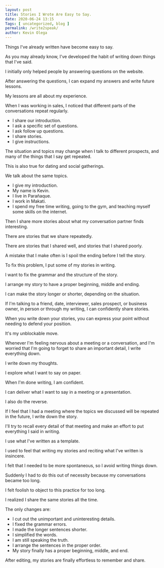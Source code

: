 ```yaml
--- 
layout: post 
title: Stories I Wrote Are Easy to Say.
date: 2020-06-24 13:15
Tags: [ uncategorized, blog ]
permalink: /write2speak/ 
author: Kevin Olega 
--- 
```

Things I've already written have become easy to say. 

As you may already know, I've developed the habit of writing down things that I've said.

I initially only helped people by answering questions on the website.

After answering the questions, I can expand my answers and write future lessons.

My lessons are all about my experience.

When I was working in sales, I noticed that different parts of the conversations repeat regularly.

- I share our introduction.
- I ask a specific set of questions.
- I ask follow up questions.
- I share stories.
- I give instructions.

The situation and topics may change when I talk to different prospects, and many of the things that I say get repeated.

This is also true for dating and social gatherings.

We talk about the same topics.

- I give my introduction.
- My name is Kevin.
- I live in Parañaque.
- I work in Makati.
- I spend my free time writing, going to the gym, and teaching myself some skills on the internet.

Then I share more stories about what my conversation partner finds interesting.

There are stories that we share repeatedly.

There are stories that I shared well, and stories that I shared poorly.

A mistake that I make often is I spoil the ending before I tell the story.

To fix this problem, I put some of my stories in writing.

I want to fix the grammar and the structure of the story.

I arrange my story to have a proper beginning, middle and ending.

I can make the story longer or shorter, depending on the situation.

If I'm talking to a friend, date, interviewer, sales prospect, or business owner, in person or through my writing, I can confidently share stories.

When you write down your stories, you can express your point without needing to defend your position.

It's my unblockable move.

Whenever I'm feeling nervous about a meeting or a conversation, and I'm worried that I'm going to forget to share an important detail, I write everything down.

I write down my thoughts.

I explore what I want to say on paper.

When I'm done writing, I am confident.

I can deliver what I want to say in a meeting or a presentation. 

I also do the reverse. 

If I feel that I had a meeting where the topics we discussed will be repeated in the future, I write down the story.

I'll try to recall every detail of that meeting and make an effort to put everything I said in writing. 

I use what I've written as a template. 

I used to feel that writing my stories and reciting what I've written is insincere.

I felt that I needed to be more spontaneous, so I avoid writing things down.

Suddenly I had to do this out of necessity because my conversations became too long.

I felt foolish to object to this practice for too long.

I realized I share the same stories all the time.

The only changes are:

- I cut out the unimportant and uninteresting details.
- I fixed the grammar errors.
- I made the longer sentences shorter.
- I simplified the words.
- I am still speaking the truth.
- I arrange the sentences in the proper order.
- My story finally has a proper beginning, middle, and end.

After editing, my stories are finally effortless to remember and share.

